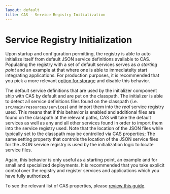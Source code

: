 ```yaml
---
layout: default
title: CAS - Service Registry Initialization
---
```


# Service Registry Initialization

Upon startup and configuration permitting, the registry is able to auto initialize itself from default JSON service definitions available to CAS. Populating the registry with a set of default services serves as *a starting point* and an example at that where one is able to immediatelty start integrating applications. For production purposes, it is recommended that you pick a more relevant [option for storage](Service-Management.html) and disable this behavior.

The default service definitions that are used by the initializer component ship with CAS by default and are put on the classpath. The initializer is able to detect all service definitions files found on the classpath (i.e. `src/main/resources/services`) and import them into the *real* service registry used. This means that if this behavior is enabled and additional files are found on the classpath at the relevant paths, CAS will take the default services as well as any and all other services found in order to import them into the service registry used. Note that the location of the JSON files while typically set to the classpath may be controlled via CAS properties; The same setting property that controls the location of the JSON service files for the JSON service registry is used by the initialization logic to locate service files. 

Again, this behavior is only useful as a starting point, an example and for small and specialized deployments. It is recommended that you take explicit control over the registry and register services and applications which you have fully authorized.

To see the relevant list of CAS properties, please [review this guide](Configuration-Properties.html#service-registry).
